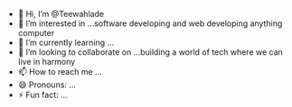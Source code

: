 - 👋 Hi, I’m @Teewahlade
- 👀 I’m interested in ...software developing and web developing anything computer
- 🌱 I’m currently learning ...
- 💞️ I’m looking to collaborate on ...building a world of tech where we can live in harmony
- 📫 How to reach me ...
- 😄 Pronouns: ...
- ⚡ Fun fact: ...

<!---
Teewahlade/Teewahlade is a ✨ special ✨ repository because its `README.md` (this file) appears on your GitHub profile.
You can click the Preview link to take a look at your changes.
--->
